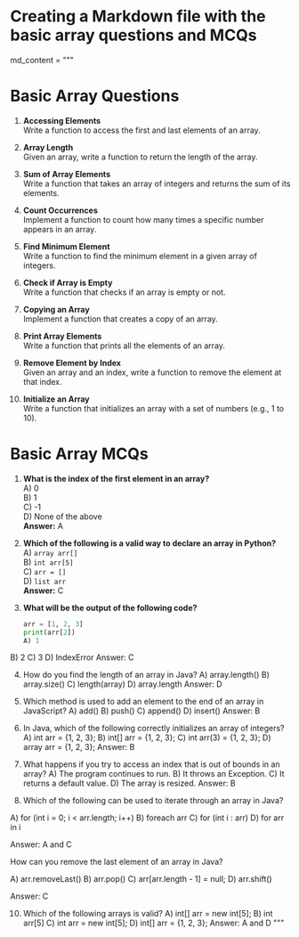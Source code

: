 # Creating a Markdown file with the basic array questions and MCQs

md_content = """
# Basic Array Questions

1. **Accessing Elements**  
   Write a function to access the first and last elements of an array.

2. **Array Length**  
   Given an array, write a function to return the length of the array.

3. **Sum of Array Elements**  
   Write a function that takes an array of integers and returns the sum of its elements.

4. **Count Occurrences**  
   Implement a function to count how many times a specific number appears in an array.

5. **Find Minimum Element**  
   Write a function to find the minimum element in a given array of integers.

6. **Check if Array is Empty**  
   Write a function that checks if an array is empty or not.

7. **Copying an Array**  
   Implement a function that creates a copy of an array.

8. **Print Array Elements**  
   Write a function that prints all the elements of an array.

9. **Remove Element by Index**  
   Given an array and an index, write a function to remove the element at that index.

10. **Initialize an Array**  
    Write a function that initializes an array with a set of numbers (e.g., 1 to 10).

# Basic Array MCQs

1. **What is the index of the first element in an array?**  
   A) 0  
   B) 1  
   C) -1  
   D) None of the above  
   **Answer:** A

2. **Which of the following is a valid way to declare an array in Python?**  
   A) `array arr[]`  
   B) `int arr[5]`  
   C) `arr = []`  
   D) `list arr`  
   **Answer:** C

3. **What will be the output of the following code?**  
   ```python
   arr = [1, 2, 3]
   print(arr[2])
   A) 1
B) 2
C) 3
D) IndexError
Answer: C

4) How do you find the length of an array in Java?
A) array.length()
B) array.size()
C) length(array)
D) array.length
Answer: D

5) Which method is used to add an element to the end of an array in JavaScript?
A) add()
B) push()
C) append()
D) insert()
Answer: B

6) In Java, which of the following correctly initializes an array of integers?
A) int arr = {1, 2, 3};
B) int[] arr = {1, 2, 3}; 
C) int arr(3) = {1, 2, 3};
D) array<int> arr = {1, 2, 3};
Answer: B

7) What happens if you try to access an index that is out of bounds in an array?
A) The program continues to run.
B) It throws an Exception.
C) It returns a default value.
D) The array is resized.
Answer: B

8) Which of the following can be used to iterate through an array in Java?

A) for (int i = 0; i < arr.length; i++)
B) foreach arr
C) for (int i : arr)
D) for arr in i

Answer: A and C



How can you remove the last element of an array in Java?

A) arr.removeLast()
B) arr.pop()
C) arr[arr.length - 1] = null;
D) arr.shift()

Answer: C 

10) Which of the following arrays is valid?
A) int[] arr = new int[5];
B) int arr[5]
C) int arr = new int[5];
D) int[] arr = {1, 2, 3};
Answer: A and D """
